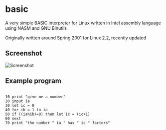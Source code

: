 # basic

A very simple BASIC interpreter for Linux written in Intel assembly language using NASM and GNU Binutils

Originally written around Spring 2001 for Linux 2.2, recently updated

## Screenshot

![Screenshot](https://dl.dropboxusercontent.com/u/8069847/basic.png)

## Example program

<code>
10 print "give me a number"
20 input ia
30 let ic = 0
40 for ib = 1 to ia
50 if ((ia%ib)=0) then let ic = (ic+1)
60 next
70 print "the number " ia " has " ic " factors"
</code>

